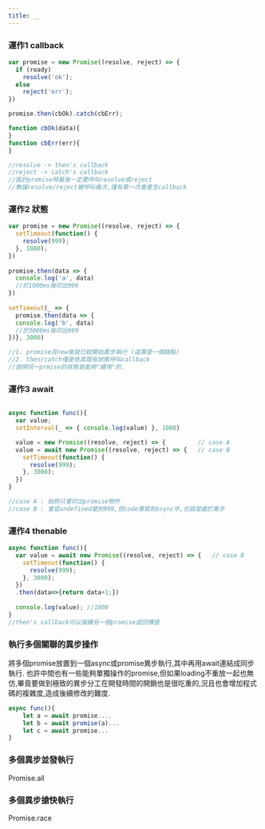 ```yaml
---
title: __
---
```


### 運作1 callback
```js
var promise = new Promise((resolve, reject) => {
  if (ready)
    resolve('ok');
  else
    reject('err');
})

promise.then(cbOk).catch(cbErr);

function cbOk(data){
}
function cbErr(err){
}

//resolve -> then's callback
//reject -> catch's callback
//設計promise時最後一定要呼叫resolve或reject
//無論resolve/reject被呼叫幾次,僅有第一次會產生callback

```

### 運作2 狀態
```js
var promise = new Promise((resolve, reject) => {
  setTimeout(function() {
    resolve(999);
  }, 1000);
})
    
promise.then(data => {
  console.log('a', data)
  //於1000ms後印出999
})
    
setTimeout(_ => {
  promise.then(data => {
  console.log('b', data)
  //於3000ms後印出999
})}, 3000)

//1. promise在new後就已經開始異步執行 (這算是一個缺點)
//2. then/catch僅是依其既有狀態呼叫callback
//說明同一prmise的狀態是能夠"續用"的.
```
### 運作3 await
```js

async function func(){
  var value;
  setInterval(_ => { console.log(value) }, 1000)

  value = new Promise((resolve, reject) => {         // case A
  value = await new Promise((resolve, reject) => {   // case B
    setTimeout(function() {
      resolve(999);
    }, 3000);
  })
}

//case A : 始終只會印出promise物件
//case B : 會從undefined變到999,但code需寫到async中,也就是處於異步

```

### 運作4 thenable
```js
async function func(){
  var value = await new Promise((resolve, reject) => {   // case B
    setTimeout(function() {
      resolve(999);
    }, 3000);
  })
  .then(data=>{return data+1;})
  
  console.log(value); //1000
}
//then's callback可以接續另一個promise或回傳值
```

### 執行多個關聯的異步操作

將多個promise放置到一個async或promise異步執行,其中再用await連結成同步執行.
也許中間也有一些能夠單獨操作的promise,但如果loading不重放一起也無仿,畢竟要做到極致的異步分工在開發時間的開銷也是很吃重的,況且也會增加程式碼的複雜度,造成後續修改的難度.

```js
async func(){
    let a = await promise....
    let b = await promise(a)...
    let c = await promise...
}


```

### 多個異步並發執行
Promise.all

### 多個異步搶快執行
Promise.race
